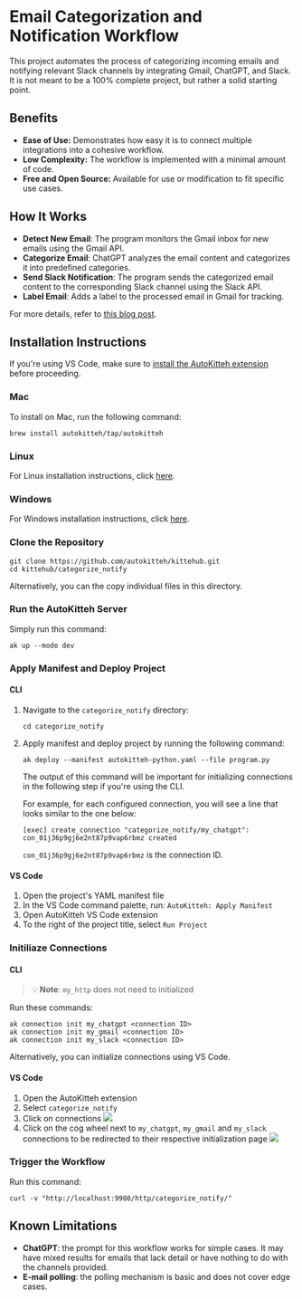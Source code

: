 # Email Categorization and Notification Workflow
This project automates the process of categorizing incoming emails and notifying relevant Slack channels by integrating Gmail, ChatGPT, and Slack. It is not meant to be a 100% complete project, but rather a solid starting point.

## Benefits
- **Ease of Use:** Demonstrates how easy it is to connect multiple integrations into a cohesive workflow.
- **Low Complexity:** The workflow is implemented with a minimal amount of code.
- **Free and Open Source:** Available for use or modification to fit specific use cases. 

## How It Works
- **Detect New Email**: The program monitors the Gmail inbox for new emails using the Gmail API.
- **Categorize Email**: ChatGPT analyzes the email content and categorizes it into predefined categories.
- **Send Slack Notification**: The program sends the categorized email content to the corresponding Slack channel using the Slack API.
- **Label Email**: Adds a label to the processed email in Gmail for tracking.

For more details, refer to [this blog post](https://autokitteh.com/technical-blog/from-inbox-to-slack-automating-email-categorization-and-notifications-with-ai/).

## Installation Instructions
If you're using VS Code, make sure to [install the AutoKitteh extension](https://docs.autokitteh.com/get_started/client/vscode/install) before proceeding.
### Mac 
To install on Mac, run the following command:
```shell
brew install autokitteh/tap/autokitteh
``` 
### Linux
For Linux installation instructions, click [here](https://docs.autokitteh.com/get_started/install?os=linux).

### Windows
For Windows installation instructions, click [here](https://docs.autokitteh.com/get_started/install?os=windows).

### Clone the Repository
```shell
git clone https://github.com/autokitteh/kittehub.git
cd kittehub/categorize_notify
```
Alternatively, you can the copy individual files in this directory.

### Run the AutoKitteh Server
Simply run this command:

```shell
ak up --mode dev
```

### Apply Manifest and Deploy Project

#### CLI
1. Navigate to the `categorize_notify` directory:

   ```shell
   cd categorize_notify
   ```

2. Apply manifest and deploy project by running the following command:

   ```shell
   ak deploy --manifest autokitteh-python.yaml --file program.py
    ```
    The output of this command will be important for initializing connections in the following step if you're using the CLI.

    For example, for each configured connection, you will see a line that looks similar to the one below:

    ```shell
    [exec] create_connection "categorize_notify/my_chatgpt": con_01j36p9gj6e2nt87p9vap6rbmz created
    ```

    `con_01j36p9gj6e2nt87p9vap6rbmz` is the connection ID.    
#### VS Code
1. Open the project's YAML manifest file
2. In the VS Code command palette, run: `AutoKitteh: Apply Manifest`
3. Open AutoKitteh VS Code extension
4. To the right of the project title, select `Run Project`

### Initiliaze Connections
#### CLI
>💡 **Note**: `my_http` does not need to initialized

Run these commands:
<!-- TODO: Change the commands below to working commands -->
```shell
ak connection init my_chatgpt <connection ID>
ak connection init my_gmail <connection ID>
ak connection init my_slack <connection ID>
```
Alternatively, you can initialize connections using VS Code.

#### VS Code
1. Open the AutoKitteh extension
2. Select `categorize_notify`
3. Click on connections
![](../../static/img/connect_init.png)
4. Click on the cog wheel next to `my_chatgpt`, `my_gmail` and `my_slack` connections to be redirected to their respective initialization page
![](../../static/img/connect_init2.png)


### Trigger the Workflow
Run this command:

```shell
curl -v "http://localhost:9980/http/categorize_notify/"
```
## Known Limitations
- **ChatGPT**: the prompt for this workflow works for simple cases. It may have mixed results for emails that lack detail or have nothing to do with the channels provided.
- **E-mail polling**: the polling mechanism is basic and does not cover edge cases.
